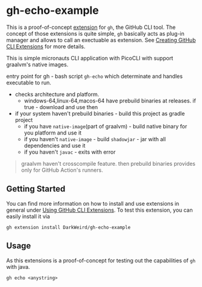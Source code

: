 # gh-echo-example

This is a proof-of-concept [extension](https://github.blog/2021-08-24-github-cli-2-0-includes-extensions/) for `gh`, the GitHub CLI tool.
The concept of those extensions is quite simple, `gh` basically acts as plug-in manager and allows to call an exectuable as extension. 
See [Creating GitHub CLI Extensions](https://docs.github.com/en/github-cli/github-cli/creating-github-cli-extensions) for more details.


This is simple micronauts CLI application with PicoCLI with support graalvm's native images.

entry point for gh - bash script `gh-echo` which determinate and handles executable to run.
   * checks architecture and platform.
     * windows-64,linux-64,macos-64 have prebuild binaries at releases. if true - download and use then
   * if your system haven't prebuild binaries - build this project as gradle project 
      * if you have `native-image`(part of graalvm) - build native binary for you platform and use it
      * if you haven't `native-image` - build `shadowjar` - jar with all dependencies and use it
      * if you haven't `javac` - exits with error

> graalvm haven't crosscompile feature. then prebuild binaries provides only for GitHub Action's runners. 

## Getting Started

You can find more information on how to install and use extensions in general under [Using GitHub CLI Extensions](https://docs.github.com/en/github-cli/github-cli/using-github-cli-extensions).
To test this extension, you can easily install it via 

```
gh extension install DarkWeird/gh-echo-example
```

## Usage

As this extensions is a proof-of-concept for testing out the capabilities of `gh` with java.

```
gh echo <anystring>
```

